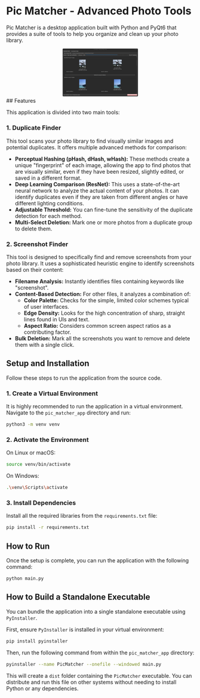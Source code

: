 # Pic Matcher - Advanced Photo Tools

Pic Matcher is a desktop application built with Python and PyQt6 that provides a suite of tools to help you organize and clean up your photo library.
<div align="center">
    <img src="data/base_ui.png" width="40%"/>
</div>
## Features

This application is divided into two main tools:

### 1. Duplicate Finder

This tool scans your photo library to find visually similar images and potential duplicates. It offers multiple advanced methods for comparison:

- **Perceptual Hashing (pHash, dHash, wHash):** These methods create a unique "fingerprint" of each image, allowing the app to find photos that are visually similar, even if they have been resized, slightly edited, or saved in a different format.
- **Deep Learning Comparison (ResNet):** This uses a state-of-the-art neural network to analyze the actual content of your photos. It can identify duplicates even if they are taken from different angles or have different lighting conditions.
- **Adjustable Threshold:** You can fine-tune the sensitivity of the duplicate detection for each method.
- **Multi-Select Deletion:** Mark one or more photos from a duplicate group to delete them.

### 2. Screenshot Finder

This tool is designed to specifically find and remove screenshots from your photo library. It uses a sophisticated heuristic engine to identify screenshots based on their content:

- **Filename Analysis:** Instantly identifies files containing keywords like "screenshot".
- **Content-Based Detection:** For other files, it analyzes a combination of:
    - **Color Palette:** Checks for the simple, limited color schemes typical of user interfaces.
    - **Edge Density:** Looks for the high concentration of sharp, straight lines found in UIs and text.
    - **Aspect Ratio:** Considers common screen aspect ratios as a contributing factor.
- **Bulk Deletion:** Mark all the screenshots you want to remove and delete them with a single click.

## Setup and Installation

Follow these steps to run the application from the source code.

### 1. Create a Virtual Environment

It is highly recommended to run the application in a virtual environment. Navigate to the `pic_matcher_app` directory and run:

```bash
python3 -m venv venv
```

### 2. Activate the Environment

On Linux or macOS:
```bash
source venv/bin/activate
```

On Windows:
```bash
.\venv\Scripts\activate
```

### 3. Install Dependencies

Install all the required libraries from the `requirements.txt` file:

```bash
pip install -r requirements.txt
```

## How to Run

Once the setup is complete, you can run the application with the following command:

```bash
python main.py
```

## How to Build a Standalone Executable

You can bundle the application into a single standalone executable using `PyInstaller`.

First, ensure `PyInstaller` is installed in your virtual environment:
```bash
pip install pyinstaller
```

Then, run the following command from within the `pic_matcher_app` directory:

```bash
pyinstaller --name PicMatcher --onefile --windowed main.py
```

This will create a `dist` folder containing the `PicMatcher` executable. You can distribute and run this file on other systems without needing to install Python or any dependencies.
